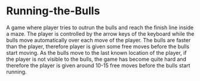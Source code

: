 # Running-the-Bulls
A game where player tries to outrun the bulls and reach the finish line inside a maze.
The player is controlled by the arrow keys of the keyboard while the bulls move automatically over each move of the player.
The bulls are faster than the player, therefore player is given some free moves before the bulls start moving.
As the bulls move to the last known location of the player, if the player is not visible to the bulls, the game has become quite hard and therefore the player is given around 10-15 free moves before the bulls start running.
